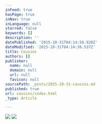 ```yaml
---
inFeed: true
hasPage: true
inNav: true
inLanguage: null
starred: false
keywords: []
description: ''
datePublished: '2015-10-31T04:14:56.920Z'
dateModified: '2015-10-31T04:14:36.537Z'
title: Cousins
authors: []
publisher:
  name: null
  domain: null
  url: null
  favicon: null
sourcePath: _posts/2015-10-31-cousins.md
published: true
url: cousins/index.html
_type: Article

---
```

![](https://the-grid-user-content.s3-us-west-2.amazonaws.com/0483599c-c1dc-4941-b78f-e00683b8cf4a.jpg)
![](https://the-grid-user-content.s3-us-west-2.amazonaws.com/b5c49440-2f9d-4113-9fd5-4528e3c94058.jpg)